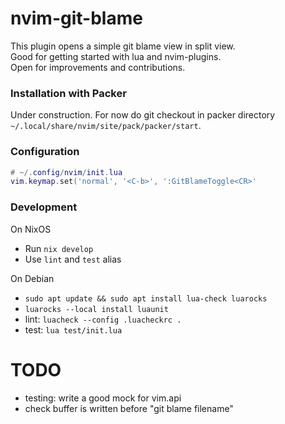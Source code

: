 # nvim-git-blame
This plugin opens a simple git blame view in split view.<br/>
Good for getting started with lua and nvim-plugins.<br/>
Open for improvements and contributions.

### Installation with Packer
Under construction. For now do git checkout in packer directory `~/.local/share/nvim/site/pack/packer/start`.

### Configuration
```lua
# ~/.config/nvim/init.lua
vim.keymap.set('normal', '<C-b>', ':GitBlameToggle<CR>'
```

### Development

On NixOS
- Run `nix develop`
- Use `lint` and `test` alias

On Debian
- `sudo apt update && sudo apt install lua-check luarocks`
- `luarocks --local install luaunit`
- lint: `luacheck --config .luacheckrc .`
- test: `lua test/init.lua`

# TODO
- testing: write a good mock for vim.api
- check buffer is written before "git blame filename"

